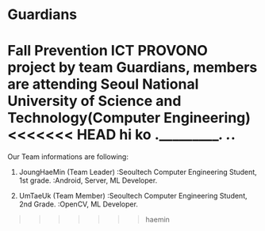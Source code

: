 # Guardians
Fall Prevention ICT PROVONO project by team Guardians, members are attending Seoul National University of Science and Technology(Computer Engineering)
<<<<<<< HEAD
hi ko
.____________.   .___.
=======
Our Team informations are following:

1. JoungHaeMin (Team Leader)
	:Seoultech Computer Engineering Student, 1st grade.
	:Android, Server, ML Developer.

2. UmTaeUk (Team Member)
	:Seoultech Computer Engineering Student, 2nd Grade.
	:OpenCV, ML Developer.
>>>>>>> haemin
